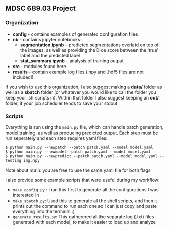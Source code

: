 
## MDSC 689.03 Project


### Organization


* **config** - contains examples of generated configuration files
* **nb** - contains jupyter notebooks :
   * **segmentation.ipynb** - predicted segmentations overlaid on top of the images, as well as providing the Dice score between the 'true' label and the predicted label
   * **stat_summary.ipynb** - analysis of training output
* **src** - modules found here 
* **results** - contain example log files (.npy and .hdf5 files are not included!)

If you wish to use this organization, I also suggest making a **data/** folder as well as a **sbatch** folder (or whatever you would like to call the folder you keep your .sh scripts in). Within that folder I also suggest keeping an **out/** folder, if your job scheduler tends to save your stdout 


### Scripts 

Everything is run using the ```main.py``` file, which can handle patch generation, model training, as well as producing predicted output. Each step must be run seperately and each step requires yaml files:

```
$ python main.py --newpatch --patch patch.yaml --model model.yaml 
$ python main.py --newmodel--patch patch.yaml --model model.yaml
$ python main.py --newpredict --patch patch.yaml --model model.yaml --testimg img.npy
```

Note about main: you are free to use the same yaml file for both flags

I also provide some example scripts that were useful during my workflow:

* ```make_config.py``` : I ran this first to generate all the configurations I was interested in 
* ```make_sbatch.py```: Used this to generate all the shell scripts, and then it prints out the command to run each one so I can just copy and paste everything into the terminal :)
* ```generate_results.py```: This gatherered all the separate log (.txt) files generated with each model, to make it easier to load up and analyze




